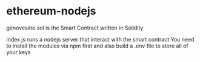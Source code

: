 # ethereum-nodejs

genovesino.sol is the Smart Contract written in Solidity

index.js runs a nodejs server that interact with the smart contract
You need to install the modules via npm first
and also build a .env file to store all of your keys
